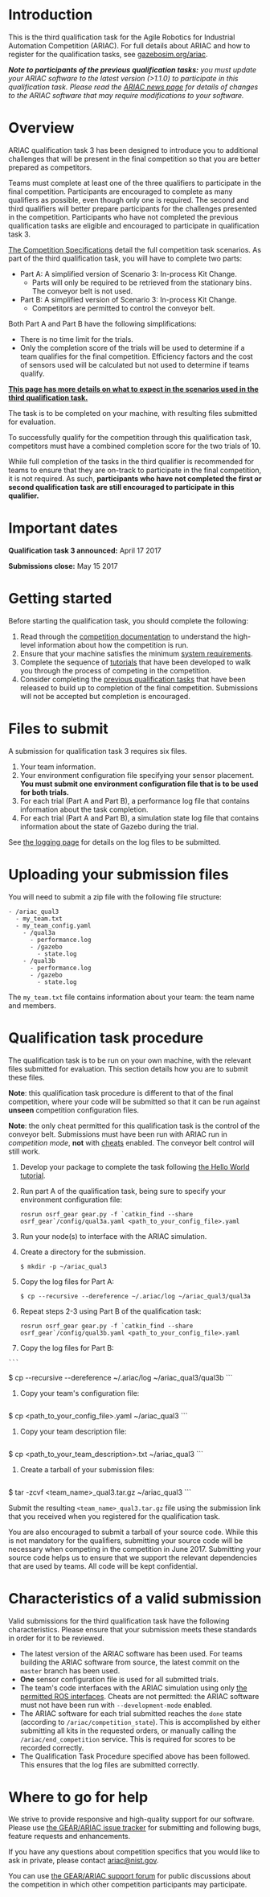 # Introduction

This is the third qualification task for the Agile Robotics for Industrial Automation Competition (ARIAC). For full details about ARIAC and how to register for the qualification tasks, see [gazebosim.org/ariac](http://gazebosim.org/ariac).


_**Note to participants of the previous qualification tasks:** you must update your ARIAC software to the latest version (>1.1.0) to participate in this qualification task. Please read the [ARIAC news page](https://bitbucket.org/osrf/ariac/wiki/2017/updates) for details of changes to the ARIAC software that may require modifications to your software._

# Overview

ARIAC qualification task 3 has been designed to introduce you to additional challenges that will be present in the final competition so that you are better prepared as competitors.


Teams must complete at least one of the three qualifiers to participate in the final competition.
Participants are encouraged to complete as many qualifiers as possible, even though only one is required.
The second and third qualifiers will better prepare participants for the challenges presented in the competition. Participants who have not completed the previous qualification tasks are eligible and encouraged to participate in qualification task 3.

[The Competition Specifications](https://bitbucket.org/osrf/ariac/wiki/2017/competition_specifications) detail the full competition task scenarios.
As part of the third qualification task, you will have to complete two parts:

-   Part A: A simplified version of Scenario 3: In-process Kit Change.
    -   Parts will only be required to be retrieved from the stationary bins. The conveyor belt is not used.
-   Part B: A simplified version of Scenario 3: In-process Kit Change.
    -   Competitors are permitted to control the conveyor belt.

Both Part A and Part B have the following simplifications:

-   There is no time limit for the trials.
-   Only the completion score of the trials will be used to determine if a team qualifies for the final competition. Efficiency factors and the cost of sensors used will be calculated but not used to determine if teams qualify.

[**This page has more details on what to expect in the scenarios used in the third qualification task.**](https://bitbucket.org/osrf/ariac/wiki/2017/qualifiers/qual3_scenarios)

The task is to be completed on your machine, with resulting files submitted for evaluation.

To successfully qualify for the competition through this qualification task, competitors must have a combined completion score for the two trials of 10.

While full completion of the tasks in the third qualifier is recommended for teams to ensure that they are on-track to participate in the final competition, it is not required.
As such, **participants who have not completed the first or second qualification task are still encouraged to participate in this qualifier.**

# Important dates

**Qualification task 3 announced:** April 17 2017

**Submissions close:** May 15 2017

# Getting started

Before starting the qualification task, you should complete the following:

1.   Read through the [competition documentation](https://bitbucket.org/osrf/ariac/wiki/2017/documentation) to understand the high-level information about how the competition is run.
1.   Ensure that your machine satisfies the minimum [system requirements](https://bitbucket.org/osrf/ariac/wiki/2017/system_requirements).
1.   Complete the sequence of [tutorials](https://bitbucket.org/osrf/ariac/wiki/2017/tutorials) that have been developed to walk you through the process of competing in the competition.
1.   Consider completing the [previous qualification tasks](https://bitbucket.org/osrf/ariac/wiki/2017/qualifiers/qualifiers.md) that have been released to build up to completion of the final competition. Submissions will not be accepted but completion is encouraged.


# Files to submit

A submission for qualification task 3 requires six files.

1.  Your team information.
1.  Your environment configuration file specifying your sensor placement. **You must submit one environment configuration file that is to be used for both trials.**
1.  For each trial (Part A and Part B), a performance log file that contains information about the task completion.
1.  For each trial (Part A and Part B), a simulation state log file that contains information about the state of Gazebo during the trial.

See [the logging page](https://bitbucket.org/osrf/ariac/wiki/2017/qualifiers/logging) for details on the log files to be submitted.

# Uploading your submission files

You will need to submit a zip file with the following file structure:


```
- /ariac_qual3
  - my_team.txt
  - my_team_config.yaml
    - /qual3a
      - performance.log
      - /gazebo
        - state.log
    - /qual3b
      - performance.log
      - /gazebo
        - state.log
```

The `my_team.txt` file contains information about your team: the team name and members.

# Qualification task procedure

The qualification task is to be run on your own machine, with the relevant files submitted for evaluation.
This section details how you are to submit these files.

**Note**: this qualification task procedure is different to that of the final competition, where your code will be submitted so that it can be run against **unseen** competition configuration files.

**Note**: the only cheat permitted for this qualification task is the control of the conveyor belt. Submissions must have been run with ARIAC run in _competition mode_, **not** with [cheats](https://bitbucket.org/osrf/ariac/wiki/2017/competition_interface_documentation#markdown-header-cheats) enabled. The conveyor belt control will still work.

1.  Develop your package to complete the task following [the Hello World tutorial](http://wiki.ros.org/ariac/Tutorials/HelloWorld).

1.  Run part A of the qualification task, being sure to specify your environment configuration file:

    ```
    rosrun osrf_gear gear.py -f `catkin_find --share osrf_gear`/config/qual3a.yaml <path_to_your_config_file>.yaml
    ```

1.  Run your node(s) to interface with the ARIAC simulation.

1.  Create a directory for the submission.

    ```
    $ mkdir -p ~/ariac_qual3
    ```

1.  Copy the log files for Part A:

    ```
    $ cp --recursive --dereference ~/.ariac/log ~/ariac_qual3/qual3a
    ```

1.  Repeat steps 2-3 using Part B of the qualification task:

    ```
    rosrun osrf_gear gear.py -f `catkin_find --share osrf_gear`/config/qual3b.yaml <path_to_your_config_file>.yaml
    ```

1.   Copy the log files for Part B:

    ```
$ cp --recursive --dereference ~/.ariac/log ~/ariac_qual3/qual3b
    ```

1.  Copy your team's configuration file:

    ```
$ cp <path_to_your_config_file>.yaml ~/ariac_qual3
    ```

1.  Copy your team description file:

    ```
$ cp <path_to_your_team_description>.txt ~/ariac_qual3
    ```

1.  Create a tarball of your submission files:

    ```
$ tar -zcvf <team_name>_qual3.tar.gz ~/ariac_qual3
    ```

Submit the resulting `<team_name>_qual3.tar.gz` file using the submission link that you received when you registered for the qualification task.

You are also encouraged to submit a tarball of your source code. While this is not mandatory for the  qualifiers, submitting your source code will be necessary when competing in the competition in June 2017. Submitting your source code helps us to ensure that we support the relevant dependencies that are used by teams. All code will be kept confidential.


# Characteristics of a valid submission

Valid submissions for the third qualification task have the following characteristics. Please ensure that your submission meets these standards in order for it to be reviewed.

- The latest version of the ARIAC software has been used. For teams building the ARIAC software from source, the latest commit on the `master` branch has been used.
- **One** sensor configuration file is used for all submitted trials.
- The team's code interfaces with the ARIAC simulation using only [the permitted ROS interfaces](https://bitbucket.org/osrf/ariac/wiki/2017/competition_interface_documentation). Cheats are not permitted: the ARIAC software must not have been run with `--development-mode` enabled.
- The ARIAC software for each trial submitted reaches the `done` state (according to `/ariac/competition_state`). This is accomplished by either submitting all kits in the requested orders, or manually calling the `/ariac/end_competition` service. This is required for scores to be recorded correctly.
- The Qualification Task Procedure specified above has been followed. This ensures that the log files are submitted correctly.

# Where to go for help
We strive to provide responsive and high-quality support for our software.
Please use [the GEAR/ARIAC issue tracker](https://bitbucket.org/osrf/ariac/issues?status=new&status=open) for submitting and following bugs, feature requests and enhancements.

If you have any questions about competition specifics that you would like to ask in private, please contact ariac@nist.gov.

You can use [the GEAR/ARIAC support forum](https://discourse.ros.org/c/ariac-users) for public discussions about the competition in which other competition participants may participate.
